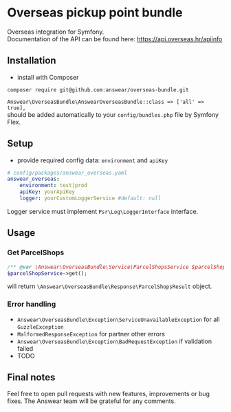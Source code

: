 # Overseas pickup point bundle

Overseas integration for Symfony.  
Documentation of the API can be found here: https://api.overseas.hr/apiinfo

## Installation

* install with Composer

```
composer require git@github.com:answear/overseas-bundle.git
```

`Answear\OverseasBundle\AnswearOverseasBundle::class => ['all' => true],`  
should be added automatically to your `config/bundles.php` file by Symfony Flex.

## Setup

* provide required config data: `environment` and `apiKey`

```yaml
# config/packages/answear_overseas.yaml
answear_overseas:
    environment: test|prod
    apiKey: yourApiKey
    logger: yourCustomLoggerService #default: null
```

Logger service must implement `Psr\Log\LoggerInterface` interface.

## Usage

### Get ParcelShops

```php
/** @var \Answear\OverseasBundle\Service\ParcelShopsService $parcelShopService **/
$parcelShopService->get();
```

will return `\Answear\OverseasBundle\Response\ParcelShopsResult` object.

### Error handling

- `Answear\OverseasBundle\Exception\ServiceUnavailableException` for all `GuzzleException`
- `MalformedResponseException` for partner other errors
- `Answear\OverseasBundle\Exception\BadRequestException` if validation failed
- TODO

Final notes
------------

Feel free to open pull requests with new features, improvements or bug fixes. The Answear team will be grateful for any comments.

